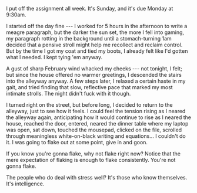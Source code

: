 I put off the assignment all week. It's Sunday, and it's due Monday at 9:30am.

I started off the day fine --- I worked for 5 hours in the afternoon to write a meagre paragraph, but the darker the sun set, the more I fell into gaming, my paragraph rotting in the background until a stomach-turning 1am decided that a pensive stroll might help me recollect and reclaim control. But by the time I got my coat and tied my boots, I already felt like I'd gotten what I needed. I kept tying 'em anyway.

A gust of sharp February wind whacked my cheeks --- not tonight, I felt; but since the house offered no warmer greetings, I descended the stairs into the alleyway anyway. A few steps later, I relaxed a certain haste in my gait, and tried finding that slow, reflective pace that marked my most intimate strolls. The night didn't fuck with it though.

I turned right on the street, but before long, I decided to return to the alleyway, just to see how it feels. I could feel the tension rising as I neared the alleyway again, anticipating how it would continue to rise as I neared the house, reached the door, entered, neared the dinner table where my laptop was open, sat down, touched the mousepad, clicked on the file, scrolled through meaningless white-on-black writing and equations... I couldn't do it. I was going to flake out at some point, give in and goon.


If you know you're gonna flake, why not flake right now?
Notice that the mere expectation of flaking is enough to flake consistently.
You're not gonna flake.

The people who do deal with stress well? It's those who know themselves. It's intelligence.